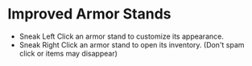 # Improved Armor Stands
- Sneak Left Click an armor stand to customize its appearance.
- Sneak Right Click an armor stand to open its inventory. (Don't spam click or items may disappear)
